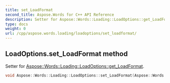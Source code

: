 ```yaml
---
title: set_LoadFormat
second_title: Aspose.Words for C++ API Reference
description: Setter for Aspose::Words::Loading::LoadOptions::get_LoadFormat. 
type: docs
weight: 0
url: /cpp/aspose.words.loading/loadoptions/set_loadformat/
---
```

## LoadOptions.set_LoadFormat method


Setter for [Aspose::Words::Loading::LoadOptions::get_LoadFormat](./get_loadformat/).

```cpp
void Aspose::Words::Loading::LoadOptions::set_LoadFormat(Aspose::Words::LoadFormat value)
```

